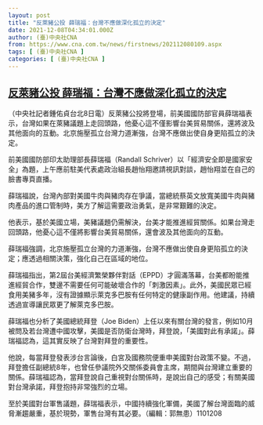 ```yaml
---
layout: post
title: "反萊豬公投 薛瑞福：台灣不應做深化孤立的決定"
date: 2021-12-08T04:34:01.000Z
author: (臺)中央社CNA
from: https://www.cna.com.tw/news/firstnews/202112080109.aspx
tags: [ (臺)中央社CNA ]
categories: [ (臺)中央社CNA ]
---
```

<!--1638938041000-->
[反萊豬公投 薛瑞福：台灣不應做深化孤立的決定](https://www.cna.com.tw/news/firstnews/202112080109.aspx)
------

<div>
<div></div><div><p>（中央社記者鍾佑貞台北8日電）反萊豬公投將登場，前美國國防部官員薛瑞福表示，台灣如果在萊豬議題上走回頭路，他憂心這不僅影響台美貿易關係，還將波及其他面向的互動。北京施壓孤立台灣力道漸強，台灣不應做出使自身更陷孤立的決定。</p><p>前美國國防部印太助理部長薛瑞福（Randall Schriver）以「經濟安全即是國家安全」為題，上午應前駐美代表處政治組長趙怡翔邀請視訊對談，趙怡翔並在自己的臉書專頁直播。</p><p>薛瑞福說，台灣內部對美國牛肉與豬肉存在爭議，當總統蔡英文放寬美國牛肉與豬肉產品的進口管制時，美方了解這需要政治勇氣，是非常艱難的決定。</p><p>他表示，基於美國立場，美豬議題仍需解決，台美才能推進經貿關係。如果台灣走回頭路，他憂心這不僅將影響台美貿易關係，還會波及其他面向的互動。</p><p>薛瑞福強調，北京施壓孤立台灣的力道漸強，台灣不應做出使自身更陷孤立的決定；應透過相關決策，強化自己在區域的地位。</p><p>薛瑞福指出，第2屆台美經濟繁榮夥伴對話（EPPD）才圓滿落幕，台美都盼能推進經貿合作，雙邊不需要任何可能破壞合作的「刺激因素」。此外，美國民眾已經食用美豬多年，沒有證據顯示萊克多巴胺有任何特定的健康副作用。他建議，持續透過宣導讓民眾更了解萊克多巴胺。</p><p>薛瑞福也分析了美國總統拜登（Joe Biden）上任以來有關台灣的發言，例如10月被問及若台灣遭中國攻擊，美國是否防衛台灣時，拜登說，「美國對此有承諾」。薛瑞福認為，這其實反映了台灣對拜登的重要性。</p><p>他說，每當拜登發表涉台言論後，白宮及國務院便重申美國對台政策不變。不過，拜登擔任副總統8年，也曾任參議院外交關係委員會主席，期間與台灣建立重要的關係。薛瑞福認為，當拜登說自己重視對台關係時，是說出自己的感受；有關美國對台灣承諾，拜登抱持非常強烈的立場。</p><p>至於美國對台軍售議題，薛瑞福表示，中國持續強化軍備，美國了解台灣面臨的威脅漸趨嚴重，基於現勢，軍售台灣有其必要。（編輯：郭無患）1101208</p></div>
</div>

